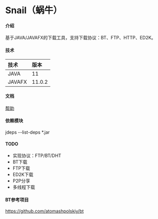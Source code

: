 # Snail（蜗牛）

#### 介绍
基于JAVA/JAVAFX的下载工具，支持下载协议：BT、FTP、HTTP、ED2K。

#### 技术
|技术|版本|
|:-|:-|
|JAVA|11|
|JAVAFX|11.0.2|

#### 文档
[帮助](https://gitee.com/acgist/snail/wikis/帮助)

#### 依赖模块
jdeps --list-deps *.jar

#### TODO
* 实现协议：FTP/BT/DHT
* BT下载
* FTP下载
* ED2K下载
* P2P分享
* 多线程下载

#### BT参考项目
https://github.com/atomashpolskiy/bt
